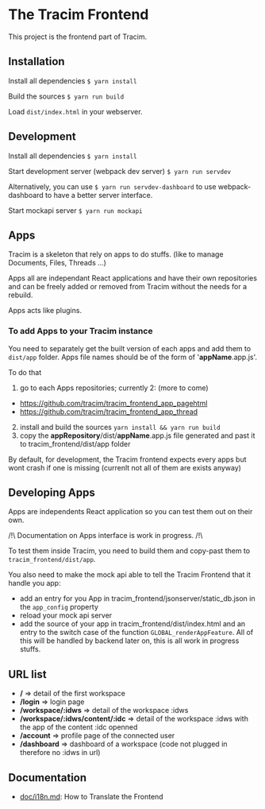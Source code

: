 # The Tracim Frontend

This project is the frontend part of Tracim.

## Installation

Install all dependencies
`$ yarn install`

Build the sources
`$ yarn run build`

Load `dist/index.html` in your webserver.

## Development

Install all dependencies
`$ yarn install`

Start development server (webpack dev server)
`$ yarn run servdev`

Alternatively, you can use `$ yarn run servdev-dashboard` to use webpack-dashboard to have a better server interface.

Start mockapi server
`$ yarn run mockapi`


## Apps

Tracim is a skeleton that rely on apps to do stuffs. (like to manage Documents, Files, Threads ...)

Apps all are independant React applications and have their own repositories and can be freely added or removed from Tracim without the needs for a rebuild.

Apps acts like plugins.

### To add Apps to your Tracim instance

You need to separately get the built version of each apps and add them to `dist/app` folder. Apps file names should be of the form of '__appName__.app.js'.

To do that
1) go to each Apps repositories; currently 2: (more to come)
- https://github.com/tracim/tracim_frontend_app_pagehtml
- https://github.com/tracim/tracim_frontend_app_thread
2) install and build the sources `yarn install && yarn run build`
3) copy the __appRepository__/dist/__appName__.app.js file generated and past it to tracim_frontend/dist/app folder

By default, for development, the Tracim frontend expects every apps but wont crash if one is missing (currenlt not all of them are exists anyway)

## Developing Apps

Apps are independents React application so you can test them out on their own.

/!\ Documentation on Apps interface is work in progress. /!\

To test them inside Tracim, you need to build them and copy-past them to `tracim_frontend/dist/app`.

You also need to make the mock api able to tell the Tracim Frontend that it handle you app:
- add an entry for you App in tracim_frontend/jsonserver/static_db.json in the `app_config` property
- reload your mock api server
- add the source of your app in tracim_frontend/dist/index.html and an entry to the switch case of the function `GLOBAL_renderAppFeature`. All of this will be handled by backend later on, this is all work in progress stuffs.


## URL list
- __/__ => detail of the first workspace
- __/login__ => login page
- __/workspace/:idws__ => detail of the workspace :idws
- __/workspace/:idws/content/:idc__ => detail of the workspace :idws with the app of the content :idc openned
- __/account__ => profile page of the connected user
- __/dashboard__ => dashboard of a workspace (code not plugged in therefore no :idws in url) 

## Documentation
- [doc/i18n.md](doc/i18n.md): How to Translate the Frontend
